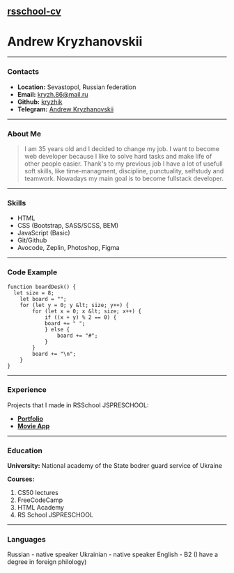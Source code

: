 ## [rsschool-cv](http://#) 

# Andrew Kryzhanovskii

---
### Contacts

* **Location:**  Sevastopol, Russian federation
* **Email:**  [kryzh.86@mail.ru](http://kryzh.86@mail.ru)
* **Github:** [kryzhik](https://github.com/Kryzhik)
* **Telegram:** [Andrew Kryzhanovskii](https://t.me/manbelov)
---

### About Me

>I am 35 years old and I decided to change my job. I want to become web developer because I like to solve hard tasks and make life of other people easier. Thank's to my previous job I have a lot of usefull soft skills, like time-managment, discipline, punctuality, selfstudy and teamwork.
>Nowadays my main goal is to become fullstack developer.

---

### Skills

- HTML
- CSS (Bootstrap, SASS/SCSS, BEM)
- JavaScript (Basic)
- Git/Github
- Avocode, Zeplin, Photoshop, Figma

---

### Code Example
```
function boardDesk() {
  let size = 8;
    let board = "";                                
    for (let y = 0; y &lt; size; y++) {
        for (let x = 0; x &lt; size; x++) {
            if ((x + y) % 2 == 0) {
            board += " ";
            } else {
                board += "#";
            }
        }
        board += "\n";
    }
}
```
---
### Experience

Projects that I made in RSSchool JSPRESCHOOL:
* [**Portfolio**](https://rolling-scopes-school.github.io/kryzhik-JSFEPRESCHOOL/portfolio/)
* [**Movie App**](https://rolling-scopes-school.github.io/kryzhik-JSFEPRESCHOOL/movie-app/)
---

### Education

**University:** 
National academy of the State bodrer guard service of Ukraine

**Courses:**
1. CS50 lectures
2. FreeCodeCamp
3. HTML Academy
4. RS School JSPRESCHOOL
 
---
### Languages

Russian - native speaker
Ukrainian - native speaker
English - B2 (I have a degree in foreign philology)